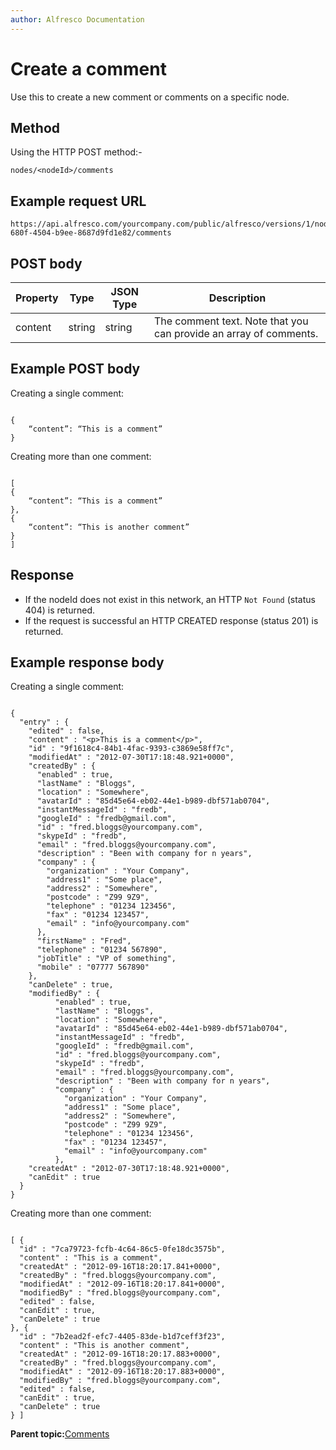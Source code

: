 ```yaml
---
author: Alfresco Documentation
---
```


# Create a comment

Use this to create a new comment or comments on a specific node.

## Method

Using the HTTP POST method:-

```
nodes/<nodeId>/comments
```

## Example request URL

```
https://api.alfresco.com/yourcompany.com/public/alfresco/versions/1/nodes/159d7f5d-680f-4504-b9ee-8687d9fd1e82/comments
```

## POST body

|Property|Type|JSON Type|Description|
|--------|----|---------|-----------|
|content|string|string|The comment text. Note that you can provide an array of comments.|

## Example POST body

Creating a single comment:

```

{
    “content”: “This is a comment”
}
```

Creating more than one comment:

```

[
{
    “content”: “This is a comment”
},
{
    “content”: “This is another comment”
}
]
```

## Response

-   If the nodeId does not exist in this network, an HTTP `Not Found` \(status 404\) is returned.
-   If the request is successful an HTTP CREATED response \(status 201\) is returned.

## Example response body

Creating a single comment:

```

{
  "entry" : {
    "edited" : false,
    "content" : "<p>This is a comment</p>",
    "id" : "9f1618c4-84b1-4fac-9393-c3869e58ff7c",
    "modifiedAt" : "2012-07-30T17:18:48.921+0000",
    "createdBy" : {
      "enabled" : true,
      "lastName" : "Bloggs",
      "location" : "Somewhere",
      "avatarId" : "85d45e64-eb02-44e1-b989-dbf571ab0704",
      "instantMessageId" : "fredb",
      "googleId" : "fredb@gmail.com",
      "id" : "fred.bloggs@yourcompany.com",
      "skypeId" : "fredb",
      "email" : "fred.bloggs@yourcompany.com",
      "description" : "Been with company for n years",
      "company" : {
        "organization" : "Your Company",
        "address1" : "Some place",
        "address2" : "Somewhere",
        "postcode" : "Z99 9Z9",
        "telephone" : "01234 123456",
        "fax" : "01234 123457",
        "email" : "info@yourcompany.com"
      },
      "firstName" : "Fred",
      "telephone" : "01234 567890",
      "jobTitle" : "VP of something",
      "mobile" : "07777 567890"
    },
    "canDelete" : true,
    "modifiedBy" : {
          "enabled" : true,
          "lastName" : "Bloggs",
          "location" : "Somewhere",
          "avatarId" : "85d45e64-eb02-44e1-b989-dbf571ab0704",
          "instantMessageId" : "fredb",
          "googleId" : "fredb@gmail.com",
          "id" : "fred.bloggs@yourcompany.com",
          "skypeId" : "fredb",
          "email" : "fred.bloggs@yourcompany.com",
          "description" : "Been with company for n years",
          "company" : {
            "organization" : "Your Company",
            "address1" : "Some place",
            "address2" : "Somewhere",
            "postcode" : "Z99 9Z9",
            "telephone" : "01234 123456",
            "fax" : "01234 123457",
            "email" : "info@yourcompany.com"
          },
    "createdAt" : "2012-07-30T17:18:48.921+0000",
    "canEdit" : true
  }
}
```

Creating more than one comment:

```

[ {
  "id" : "7ca79723-fcfb-4c64-86c5-0fe18dc3575b",
  "content" : "This is a comment",
  "createdAt" : "2012-09-16T18:20:17.841+0000",
  "createdBy" : "fred.bloggs@yourcompany.com",
  "modifiedAt" : "2012-09-16T18:20:17.841+0000",
  "modifiedBy" : "fred.bloggs@yourcompany.com",
  "edited" : false,
  "canEdit" : true,
  "canDelete" : true
}, {
  "id" : "7b2ead2f-efc7-4405-83de-b1d7ceff3f23",
  "content" : "This is another comment",
  "createdAt" : "2012-09-16T18:20:17.883+0000",
  "createdBy" : "fred.bloggs@yourcompany.com",
  "modifiedAt" : "2012-09-16T18:20:17.883+0000",
  "modifiedBy" : "fred.bloggs@yourcompany.com",
  "edited" : false,
  "canEdit" : true,
  "canDelete" : true
} ]
```

**Parent topic:**[Comments](../../../pra/1/concepts/pra-nodes-comments.md)

